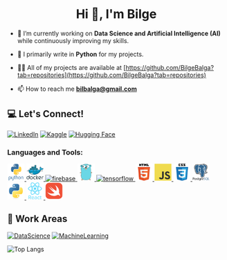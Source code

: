 <h1 align="center">Hi 👋, I'm Bilge</h1>

- 🔭 I’m currently working on **Data Science and Artificial Intelligence (AI)** while continuously improving my skills.

- 🐍 I primarily write in **Python** for my projects.

- 👨‍💻 All of my projects are available at [https://github.com/BilgeBalga?tab=repositories](https://github.com/BilgeBalga?tab=repositories)

-  📫 How to reach me **bilbalga@gmail.com**

 ## 💻 Let's Connect!

[![LinkedIn](https://img.shields.io/badge/LinkedIn-blue?style=for-the-badge&logo=linkedin)](https://www.linkedin.com/in/bilge-balga-88460a1bb/)
  [![Kaggle](https://img.shields.io/badge/Kaggle-black?style=for-the-badge&logo=kaggle&color=87CEEB)](https://www.kaggle.com/bilgebalga)
   [![Hugging Face](https://img.shields.io/badge/HuggingFace-yellow?style=for-the-badge&logo=huggingface)](https://huggingface.co/bilgeee)


<h3 align="left">Languages and Tools:</h3>
<p align="left">
  <a href="https://www.python.org/" target="_blank" rel="noreferrer"> <img src="https://raw.githubusercontent.com/devicons/devicon/master/icons/python/python-original-wordmark.svg" alt="python" width="40" height="40"/> <a href="https://www.docker.com/" target="_blank" rel="noreferrer"> <img src="https://raw.githubusercontent.com/devicons/devicon/master/icons/docker/docker-original-wordmark.svg" alt="docker" width="40" height="40"/> </a> <a href="https://firebase.google.com/" target="_blank" rel="noreferrer"> <img src="https://www.vectorlogo.zone/logos/firebase/firebase-icon.svg" alt="firebase" width="40" height="40"/> </a> <a href="https://golang.org" target="_blank" rel="noreferrer"> <img src="https://raw.githubusercontent.com/devicons/devicon/master/icons/go/go-original.svg" alt="go" width="40" height="40"/> </a> <a href="https://www.tensorflow.org" target="_blank" rel="noreferrer"> <img src="https://www.vectorlogo.zone/logos/tensorflow/tensorflow-icon.svg" alt="tensorflow" width="40" height="40"/> </a> <a href="https://www.w3.org/html/" target="_blank" rel="noreferrer"> <img src="https://raw.githubusercontent.com/devicons/devicon/master/icons/html5/html5-original-wordmark.svg" alt="html5" width="40" height="40"/> </a> <a href="https://developer.mozilla.org/en-US/docs/Web/JavaScript" target="_blank" rel="noreferrer"> <img src="https://raw.githubusercontent.com/devicons/devicon/master/icons/javascript/javascript-original.svg" alt="javascript" width="40" height="40"/> </a> </a> <a href="https://www.w3schools.com/css/" target="_blank" rel="noreferrer"> <img src="https://raw.githubusercontent.com/devicons/devicon/master/icons/css3/css3-original-wordmark.svg" alt="css3" width="40" height="40"/> </a> <a href="https://www.postgresql.org" target="_blank" rel="noreferrer"> <img src="https://raw.githubusercontent.com/devicons/devicon/master/icons/postgresql/postgresql-original-wordmark.svg" alt="postgresql" width="40" height="40"/> </a> <a href="https://www.python.org" target="_blank" rel="noreferrer"> <img src="https://raw.githubusercontent.com/devicons/devicon/master/icons/python/python-original.svg" alt="python" width="40" height="40"/> </a> <a href="https://reactjs.org/" target="_blank" rel="noreferrer"> <img src="https://raw.githubusercontent.com/devicons/devicon/master/icons/react/react-original-wordmark.svg" alt="react" width="40" height="40"/> </a> <a href="https://developer.apple.com/swift/" target="_blank" rel="noreferrer"> <img src="https://raw.githubusercontent.com/devicons/devicon/master/icons/swift/swift-original.svg" alt="swift" width="40" height="40"/> </a> </p>

## 🤖 Work Areas
[![DataScience](https://img.shields.io/badge/DataScience-yellow?style=for-the-badge)](https://kaggle.com/bilgebalga)
[![MachineLearning](https://img.shields.io/badge/MachineLearning-orange?style=for-the-badge)](https://huggingface.co/bilgeee)

![Top Langs](https://github-readme-stats.vercel.app/api/top-langs/?username=bilgebalga&layout=compact&theme=dark)

<!-- <p>&nbsp;<img align="center" src="https://github-readme-stats.vercel.app/api?username=bilgebalga&show_icons=true&locale=en" alt="bilgebalga" /></p> --!>
